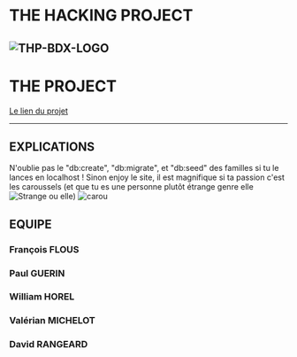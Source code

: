# THE HACKING PROJECT
![THP-BDX-LOGO](http://image.noelshack.com/fichiers/2018/45/1/1541412703-thpbdx1.png)
---
# THE PROJECT

[Le lien du projet](https://car-ou-sel.herokuapp.com/)

---
## EXPLICATIONS

N'oublie pas le "db:create", "db:migrate", et "db:seed" des familles si tu le lances en localhost !
Sinon enjoy le site, il est magnifique si ta passion c'est les caroussels (et que tu es une personne plutôt étrange
genre elle
![Strange](https://media.giphy.com/media/4NrIV7ECIl6IG0OukS/giphy.gif) 
ou elle)
![carou](https://media.giphy.com/media/EsLPGRncATA0E/giphy.gif)


## EQUIPE

### François FLOUS


### Paul GUERIN

### William HOREL


### Valérian MICHELOT


### David RANGEARD

